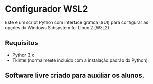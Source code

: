 # Configurador WSL2

Este é um script Python com interface gráfica (GUI) para configurar as opções do Windows Subsystem for Linux 2 (WSL2).

## Requisitos

- Python 3.x
- Tkinter (normalmente incluído com a instalação padrão do Python)

## Software livre criado para auxiliar os alunos.
